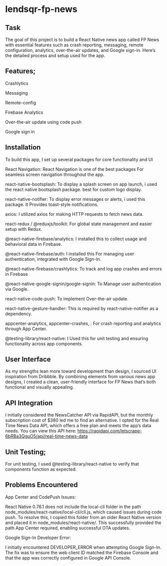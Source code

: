 # lendsqr-fp-news

## Task
The goal of this project is to build a React Native news app called FP News with essential features such as crash reporting, messaging, remote configuration, analytics, over-the-air updates, and Google sign-in. Here’s the detailed process and setup used for the app.

## Features;
Crashlytics

Messaging

Remote-config

Firebase Analytics

Over-the-air update using code push

Google sign in

## Installation

To build this app, I set up several packages for core functionality and UI

React Navigation: React Navigation is one of the best packages For seamless screen navigation throughout the app.

react-native-bootsplash: To display a splash screen on app launch, i used the react native bootsplash package. best for custom logo display. 

react-native-notifier: To display error messages or alerts, i used this package. It Provides toast-style notifications.

axios: I utilized axios for making HTTP requests to fetch news data.

react-redux / @reduxjs/toolkit: For global state management and easier setup with Redux.

@react-native-firebase/analytics: I installed this to collect usage and behavioral data in Firebase.

@react-native-firebase/auth: I installed this For managing user authentication, integrated with Google Sign-In.

@react-native-firebase/crashlytics: To track and log app crashes and errors in Firebase

@react-native-google-signin/google-signin: To  Manage user authentication via Google.

react-native-code-push: To implement Over-the-air update.

react-native-gesture-handler: This is required by react-native-notifier as a dependency.

appcenter-analytics, appcenter-crashes, : For crash reporting and analytics through App Center.

@testing-library/react-native: I Used this for unit testing and ensuring functionality across app components.


## User Interface
As my strengths lean more toward development than design, I sourced UI inspiration from Dribbble. By combining elements from various news app designs, I created a clean, user-friendly interface for FP News that’s both functional and visually appealing.

## API Integration
I initially considered the NewsCatcher API via RapidAPI, but the monthly subscription cost of $380 led me to find an alternative. I opted for the Real Time News Data API, which offers a free plan and meets the app’s data needs. You can view this API here: https://rapidapi.com/letscrape-6bRBa3QguO5/api/real-time-news-data


## Unit Testing;
For unit testing, I used @testing-library/react-native to verify that components function as expected.

## Problems Encountered

App Center and CodePush Issues:

React Native 0.76.1 does not include the local-cli folder in the path node_modules/react-native/local-cli/cli.js, which caused issues during code push. To resolve this, I copied this folder from an older React Native version and placed it in node_modules/react-native/. This successfully provided the path App Center required, enabling successful OTA updates.

Google Sign-In Developer Error:

I initially encountered DEVELOPER_ERROR when attempting Google Sign-In. The fix was to ensure the web client ID matched the Firebase Console and that the app was correctly configured in Google API Console.


